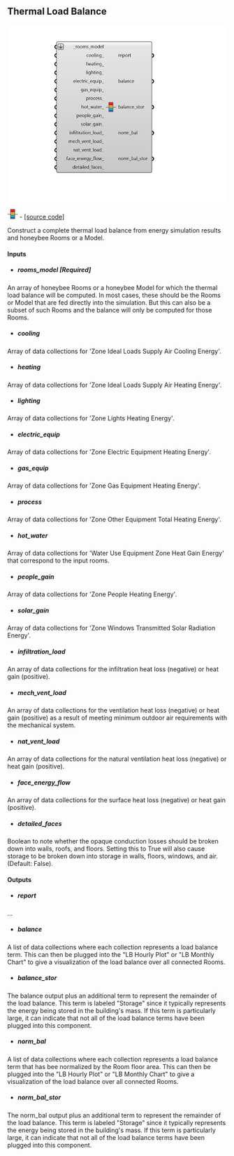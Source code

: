 ## Thermal Load Balance

![](../../images/components/Thermal_Load_Balance.png)

![](../../images/icons/Thermal_Load_Balance.png) - [[source code]](https://github.com/ladybug-tools/honeybee-grasshopper-energy/blob/master/honeybee_grasshopper_energy/src//HB%20Thermal%20Load%20Balance.py)


Construct a complete thermal load balance from energy simulation results and honeybee Rooms or a Model. 



#### Inputs
* ##### rooms_model [Required]
An array of honeybee Rooms or a honeybee Model for which the thermal load balance will be computed. In most cases, these should be the Rooms or Model that are fed directly into the simulation. But this can also be a subset of such Rooms and the balance will only be computed for those Rooms. 
* ##### cooling 
Array of data collections for 'Zone Ideal Loads Supply Air Cooling Energy'. 
* ##### heating 
Array of data collections for 'Zone Ideal Loads Supply Air Heating Energy'. 
* ##### lighting 
Array of data collections for 'Zone Lights Heating Energy'. 
* ##### electric_equip 
Array of data collections for 'Zone Electric Equipment Heating Energy'. 
* ##### gas_equip 
Array of data collections for 'Zone Gas Equipment Heating Energy'. 
* ##### process 
Array of data collections for 'Zone Other Equipment Total Heating Energy'. 
* ##### hot_water 
Array of data collections for 'Water Use Equipment Zone Heat Gain Energy' that correspond to the input rooms. 
* ##### people_gain 
Array of data collections for 'Zone People Heating Energy'. 
* ##### solar_gain 
Array of data collections for 'Zone Windows Transmitted Solar Radiation Energy'. 
* ##### infiltration_load 
An array of data collections for the infiltration heat loss (negative) or heat gain (positive). 
* ##### mech_vent_load 
An array of data collections for the ventilation heat loss (negative) or heat gain (positive) as a result of meeting minimum outdoor air requirements with the mechanical system. 
* ##### nat_vent_load 
An array of data collections for the natural ventilation heat loss (negative) or heat gain (positive). 
* ##### face_energy_flow 
An array of data collections for the surface heat loss (negative) or heat gain (positive). 
* ##### detailed_faces 
Boolean to note whether the opaque conduction losses should be broken down into walls, roofs, and floors. Setting this to True will also cause storage to be broken down into storage in walls, floors, windows, and air. (Default: False). 

#### Outputs
* ##### report
... 
* ##### balance
A list of data collections where each collection represents a load balance term. This can then be plugged into the "LB Hourly Plot" or "LB Monthly Chart" to give a visualization of the load balance over all connected Rooms. 
* ##### balance_stor
The balance output plus an additional term to represent the remainder of the load balance. This term is labeled "Storage" since it typically represents the energy being stored in the building's mass. If this term is particularly large, it can indicate that not all of the load balance terms have been plugged into this component. 
* ##### norm_bal
A list of data collections where each collection represents a load balance term that has bee normalized by the Room floor area. This can then be plugged into the "LB Hourly Plot" or "LB Monthly Chart" to give a visualization of the load balance over all connected Rooms. 
* ##### norm_bal_stor
The norm_bal output plus an additional term to represent the remainder of the load balance. This term is labeled "Storage" since it typically represents the energy being stored in the building's mass. If this term is particularly large, it can indicate that not all of the load balance terms have been plugged into this component. 